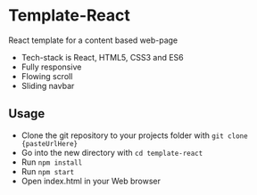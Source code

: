 # Template-React

React template for a content based web-page

* Tech-stack is React, HTML5, CSS3 and ES6
* Fully responsive
* Flowing scroll
* Sliding navbar

## Usage
* Clone the git repository to your projects folder with ```git clone {pasteUrlHere}```
* Go into the new directory with ```cd template-react```
* Run ```npm install```
* Run ```npm start```
* Open index.html in your Web browser